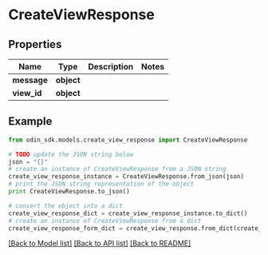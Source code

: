 # CreateViewResponse


## Properties

Name | Type | Description | Notes
------------ | ------------- | ------------- | -------------
**message** | **object** |  | 
**view_id** | **object** |  | 

## Example

```python
from odin_sdk.models.create_view_response import CreateViewResponse

# TODO update the JSON string below
json = "{}"
# create an instance of CreateViewResponse from a JSON string
create_view_response_instance = CreateViewResponse.from_json(json)
# print the JSON string representation of the object
print CreateViewResponse.to_json()

# convert the object into a dict
create_view_response_dict = create_view_response_instance.to_dict()
# create an instance of CreateViewResponse from a dict
create_view_response_form_dict = create_view_response.from_dict(create_view_response_dict)
```
[[Back to Model list]](../README.md#documentation-for-models) [[Back to API list]](../README.md#documentation-for-api-endpoints) [[Back to README]](../README.md)


